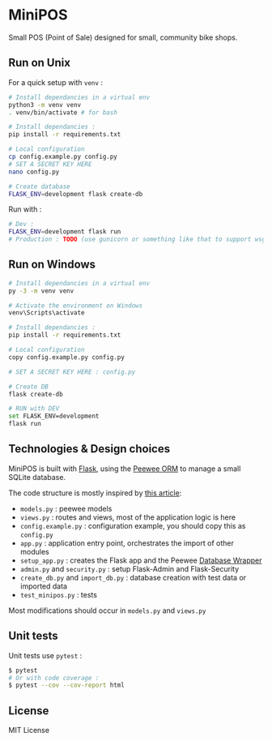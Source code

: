 MiniPOS
=======

Small POS (Point of Sale) designed for small, community bike shops.

## Run on Unix

For a quick setup with `venv` :

```bash
# Install dependancies in a virtual env
python3 -m venv venv
. venv/bin/activate # for bash

# Install dependancies :
pip install -r requirements.txt

# Local configuration
cp config.example.py config.py
# SET A SECRET KEY HERE
nano config.py

# Create database
FLASK_ENV=development flask create-db
```

Run with :

```bash
# Dev :
FLASK_ENV=development flask run
# Production : TODO (use gunicorn or something like that to support wsgi)
```

## Run on Windows

```bash
# Install dependancies in a virtual env
py -3 -m venv venv

# Activate the environment on Windows
venv\Scripts\activate

# Install dependancies :
pip install -r requirements.txt

# Local configuration
copy config.example.py config.py

# SET A SECRET KEY HERE : config.py

# Create DB
flask create-db

# RUN with DEV
set FLASK_ENV=development
flask run
```

## Technologies & Design choices

MiniPOS is built with
[Flask](https://flask.palletsprojects.com/en/2.0.x/), using the
[Peewee ORM](http://docs.peewee-orm.com/en/latest/) to manage a small
SQLite database.

The code structure is mostly inspired by [this
article](https://charlesleifer.com/blog/structuring-flask-apps-a-how-to-for-those-coming-from-django/):

- `models.py` : peewee models
- `views.py` : routes and views, most of the application logic is here
- `config.example.py` : configuration example, you should copy this as
  `config.py`
- `app.py` : application entry point, orchestrates the import of other modules
- `setup_app.py` : creates the Flask app and the Peewee [Database
  Wrapper](http://docs.peewee-orm.com/projects/flask-peewee/en/latest/database.html)
- `admin.py` and `security.py` : setup Flask-Admin and Flask-Security
- `create_db.py` and `import_db.py` : database creation with test data
  or imported data
- `test_minipos.py` : tests


Most modifications should occur in `models.py` and `views.py`

## Unit tests

Unit tests use `pytest` :

```bash
$ pytest
# Or with code coverage :
$ pytest --cov --cov-report html
```

## License

MIT License
